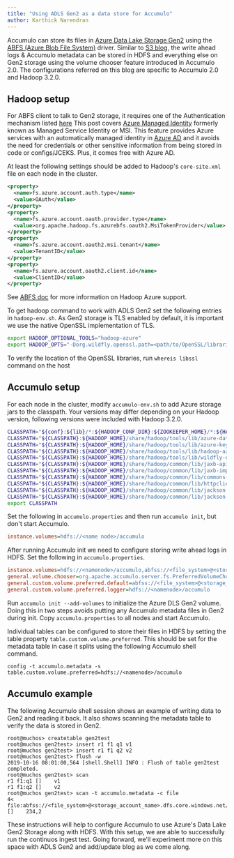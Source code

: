 ```yaml
---
title: "Using ADLS Gen2 as a data store for Accumulo"
author: Karthick Narendran
---
```


Accumulo can store its files in [Azure Data Lake Storage Gen2](https://docs.microsoft.com/en-us/azure/storage/blobs/data-lake-storage-introduction)
using the [ABFS (Azure Blob File System)](https://docs.microsoft.com/en-us/azure/storage/blobs/data-lake-storage-abfs-driver) driver.
Similar to [S3 blog](https://accumulo.apache.org/blog/2019/09/10/accumulo-S3-notes.html), 
the write ahead logs & Accumulo metadata can be stored in HDFS and everything else on Gen2 storage
using the volume chooser feature introduced in Accumulo 2.0. The configurations referred on this blog
are specific to Accumulo 2.0 and Hadoop 3.2.0.

## Hadoop setup

For ABFS client to talk to Gen2 storage, it requires one of the Authentication mechanism listed [here](https://hadoop.apache.org/docs/current/hadoop-azure/abfs.html#Authentication)
This post covers [Azure Managed Identity](https://docs.microsoft.com/en-us/azure/active-directory/managed-identities-azure-resources/overview)
formerly known as Managed Service Identity or MSI. This feature provides Azure services with an 
automatically managed identity in [Azure AD](https://docs.microsoft.com/en-us/azure/active-directory/fundamentals/active-directory-whatis)
and it avoids the need for credentials or other sensitive information from being stored in code 
or configs/JCEKS. Plus, it comes free with Azure AD.  

At least the following settings should be added to Hadoop's `core-site.xml` file on each node in the cluster. 

```xml
<property>
  <name>fs.azure.account.auth.type</name>
  <value>OAuth</value>
</property>
<property>
  <name>fs.azure.account.oauth.provider.type</name>
  <value>org.apache.hadoop.fs.azurebfs.oauth2.MsiTokenProvider</value>
</property>
<property>
  <name>fs.azure.account.oauth2.msi.tenant</name>
  <value>TenantID</value>
</property>
<property>
  <name>fs.azure.account.oauth2.client.id</name>
  <value>ClientID</value>
</property>
```
 
See [ABFS doc](https://hadoop.apache.org/docs/current/hadoop-azure/abfs.html)
for more information on Hadoop Azure support.

To get hadoop command to work with ADLS Gen2 set the 
following entries in `hadoop-env.sh`. As Gen2 storage is TLS enabled by default, 
it is important we use the native OpenSSL implementation of TLS.

```bash
export HADOOP_OPTIONAL_TOOLS="hadoop-azure"
export HADOOP_OPTS="-Dorg.wildfly.openssl.path=<path/to/OpenSSL/libraries> ${HADOOP_OPTS}"
```

To verify the location of the OpenSSL libraries, run `whereis libssl` command 
on the host

## Accumulo setup

For each node in the cluster, modify `accumulo-env.sh` to add Azure storage jars to the
classpath.  Your versions may differ depending on your Hadoop version,
following versions were included with Hadoop 3.2.0.

```bash
CLASSPATH="${conf}:${lib}/*:${HADOOP_CONF_DIR}:${ZOOKEEPER_HOME}/*:${HADOOP_HOME}/share/hadoop/client/*"
CLASSPATH="${CLASSPATH}:${HADOOP_HOME}/share/hadoop/tools/lib/azure-data-lake-store-sdk-2.2.9.jar"
CLASSPATH="${CLASSPATH}:${HADOOP_HOME}/share/hadoop/tools/lib/azure-keyvault-core-1.0.0.jar"
CLASSPATH="${CLASSPATH}:${HADOOP_HOME}/share/hadoop/tools/lib/hadoop-azure-3.2.0.jar"
CLASSPATH="${CLASSPATH}:${HADOOP_HOME}/share/hadoop/tools/lib/wildfly-openssl-1.0.4.Final.jar"
CLASSPATH="${CLASSPATH}:${HADOOP_HOME}/share/hadoop/common/lib/jaxb-api-2.2.11.jar"
CLASSPATH="${CLASSPATH}:${HADOOP_HOME}/share/hadoop/common/lib/jaxb-impl-2.2.3-1.jar"
CLASSPATH="${CLASSPATH}:${HADOOP_HOME}/share/hadoop/common/lib/commons-lang3-3.7.jar"
CLASSPATH="${CLASSPATH}:${HADOOP_HOME}/share/hadoop/common/lib/httpclient-4.5.2.jar"
CLASSPATH="${CLASSPATH}:${HADOOP_HOME}/share/hadoop/common/lib/jackson-core-asl-1.9.13.jar"
CLASSPATH="${CLASSPATH}:${HADOOP_HOME}/share/hadoop/common/lib/jackson-mapper-asl-1.9.13.jar"
export CLASSPATH
```

Set the following in `accumulo.properties` and then run `accumulo init`, but don't start Accumulo.


```ini
instance.volumes=hdfs://<name node>/accumulo
```

After running Accumulo init we need to configure storing write ahead logs in
HDFS.  Set the following in `accumulo.properties`.

```ini
instance.volumes=hdfs://<namenode>/accumulo,abfss://<file_system>@<storage_account_name>.dfs.core.windows.net/accumulo
general.volume.chooser=org.apache.accumulo.server.fs.PreferredVolumeChooser
general.custom.volume.preferred.default=abfss://<file_system>@<storage_account_name>.dfs.core.windows.net/accumulo
general.custom.volume.preferred.logger=hdfs://<namenode>/accumulo

```

Run `accumulo init --add-volumes` to initialize the Azure DLS Gen2 volume.  Doing this
in two steps avoids putting any Accumulo metadata files in Gen2  during init.
Copy `accumulo.properties` to all nodes and start Accumulo.

Individual tables can be configured to store their files in HDFS by setting the
table property `table.custom.volume.preferred`.  This should be set for the
metadata table in case it splits using the following Accumulo shell command.

```
config -t accumulo.metadata -s table.custom.volume.preferred=hdfs://<namenode>/accumulo
```

## Accumulo example

The following Accumulo shell session shows an example of writing data to Gen2 and
reading it back.  It also shows scanning the metadata table to verify the data
is stored in Gen2.

```
root@muchos> createtable gen2test
root@muchos gen2test> insert r1 f1 q1 v1
root@muchos gen2test> insert r1 f1 q2 v2
root@muchos gen2test> flush -w
2019-10-16 08:01:00,564 [shell.Shell] INFO : Flush of table gen2test  completed.
root@muchos gen2test> scan
r1 f1:q1 []    v1
r1 f1:q2 []    v2
root@muchos gen2test> scan -t accumulo.metadata -c file
4< file:abfss://<file_system>@<storage_account_name>.dfs.core.windows.net/accumulo/tables/4/default_tablet/F00000gj.rf []    234,2
```

These instructions will help to configure Accumulo to use Azure's Data Lake Gen2 Storage along with HDFS. With this setup, 
we are able to successfully run the continuos ingest test. Going forward, we'll experiment more on this space 
with ADLS Gen2 and add/update blog as we come along.


